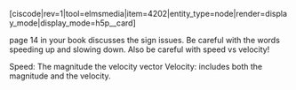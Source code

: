 [ciscode|rev=1|tool=elmsmedia|item=4202|entity_type=node|render=display_mode|display_mode=h5p__card]

page 14 in your book discusses the sign issues. Be careful with the words speeding up and slowing down. Also be careful with speed vs velocity!

Speed: The magnitude the velocity vector
Velocity: includes both the magnitude and the velocity. 